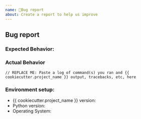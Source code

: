 ```yaml
---
name: 🐛Bug report
about: Create a report to help us improve
---
```

<!--- Verify first that your issue was not already discussed on GitHub -->
<!-- If you'd like to report a bug in {{ cookiecutter.project_name }},
fill out the template below. Provide any extra information that may be
useful / related to your problem.

Ideally, create an [MCVE](https://stackoverflow.com/help/mcve), which helps us
understand the problem and helps check that it is not caused by something in
your code. 
-->
## Bug report

### Expected Behavior:

<!-- Tell us what should happen. -->


### Actual Behavior

<!-- Tell us what happens instead. -->

```
// REPLACE ME: Paste a log of command(s) you ran and {{ cookiecutter.project_name }} output, tracebacks, etc, here
```

### Environment setup:

* {{ cookiecutter.project_name }} version:
* Python version:
* Operating System:

